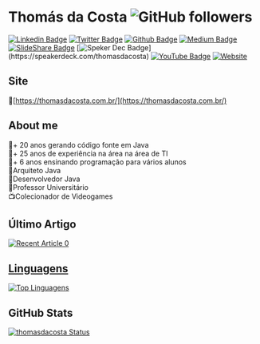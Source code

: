 # Thomás da Costa ![GitHub followers](https://img.shields.io/github/followers/thomasdacosta?style=social)

[![Linkedin Badge](https://img.shields.io/badge/-LinkedIn-blue?style=flat-square&logo=Linkedin&logoColor=white&link=https://www.linkedin.com/in/thomasdacosta/)](https://www.linkedin.com/in/thomasdacosta/)
[![Twitter Badge](https://img.shields.io/badge/-Twitter-1ca0f1?style=flat-square&labelColor=1ca0f1&logo=twitter&logoColor=white&link=https://twitter.com/thomasdacosta)](https://twitter.com/thomasdacosta)
[![Github Badge](https://img.shields.io/badge/-Github-000?style=flat-square&logo=Github&logoColor=white&link=https://github.com/thomasdacosta)](https://github.com/thomasdacosta)
[![Medium Badge](https://img.shields.io/badge/-Medium-black?style=flat-square&logo=Medium&logoColor=white&link=https://medium.com/@thomsdacosta)](https://medium.com/@thomsdacosta)
[![SlideShare Badge](https://img.shields.io/badge/-SlideShare-orange?style=flat-square&logo=Slideshare&logoColor=white&link=https://pt.slideshare.net/thomasdacosta)](https://pt.slideshare.net/thomasdacosta)
[![Speker Dec Badge](https://img.shields.io/badge/-speakerdeck-green?style=flat-square&logo=speakerdeck&logoColor=white&link=[https://pt.slideshare.net/thomasdacosta](https://speakerdeck.com/thomasdacosta))](https://speakerdeck.com/thomasdacosta)
[![YouTube Badge](https://img.shields.io/badge/-YouTube-red?style=flat-square&logo=Slideshare&logoColor=white&link=https://www.youtube.com/channel/UCvaVtRXmM6dQGcMOM5nUcRw)](https://www.youtube.com/channel/UCvaVtRXmM6dQGcMOM5nUcRw)
[![Website](https://img.shields.io/website?url=https%3A%2F%2Fthomasdacosta.com.br%2F)](https://thomasdacosta.com.br/)

## Site
🔸️[https://thomasdacosta.com.br/](https://thomasdacosta.com.br/)<br/>

## About me

🔸️+ 20 anos gerando código fonte em Java<br/>
🔸️+ 25 anos de experiência na área na área de TI<br/>
🔸️+ 6 anos ensinando programação para vários alunos<br/>
🔸️Arquiteto Java<br/>
🔸️Desenvolvedor Java<br/> 
🔸Professor Universitário<br/>
📺Colecionador de Videogames<br/>
  
## Último Artigo

<a target="_blank" href="https://github-readme-medium-recent-article.vercel.app/medium/@thomsdacosta/0"><img src="https://github-readme-medium-recent-article.vercel.app/medium/@thomsdacosta/0" alt="Recent Article 0"> 

## Linguagens
[![Top Linguagens](https://github-readme-stats.vercel.app/api/top-langs/?username=thomasdacosta&layout=compact)](https://github.com/thomasdacosta?tab=repositories)

## GitHub Stats
[![thomasdacosta Status](https://github-readme-stats.vercel.app/api?username=thomasdacosta&show_icons=true)](https://github.com/thomasdacosta?tab=repositories)
